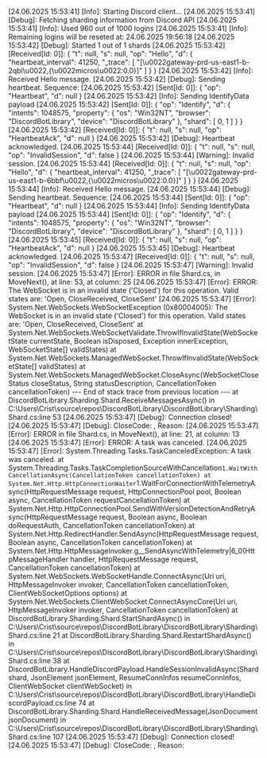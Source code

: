 [24.06.2025 15:53:41] [Info]: Starting Discord client...
[24.06.2025 15:53:41] [Debug]: Fetching sharding information from Discord API
[24.06.2025 15:53:41] [Info]: Used 960 out of 1000 logins
[24.06.2025 15:53:41] [Info]: Remaining logins will be reseted at: 24.06.2025 19:56:18
[24.06.2025 15:53:42] [Debug]: Started 1 out of 1 shards
[24.06.2025 15:53:42] [Received[Id: 0]]: {
  "t": null,
  "s": null,
  "op": "Hello",
  "d": {
    "heartbeat_interval": 41250,
    "_trace": [
      "[\u0022gateway-prd-us-east1-b-2qbl\u0022,{\u0022micros\u0022:0.0}]"
    ]
  }
}
[24.06.2025 15:53:42] [Info]: Received Hello message.
[24.06.2025 15:53:42] [Debug]: Sending heartbeat. Sequence: 
[24.06.2025 15:53:42] [Sent[Id: 0]]: {
  "op": "Heartbeat",
  "d": null
}
[24.06.2025 15:53:42] [Info]: Sending IdentifyData payload
[24.06.2025 15:53:42] [Sent[Id: 0]]: {
  "op": "Identify",
  "d": {
    "intents": 1048575,
    "property": {
      "os": "Win32NT",
      "browser": "DiscordBotLibrary",
      "device": "DiscordBotLibrary"
    },
    "shard": [
      0,
      1
    ]
  }
}
[24.06.2025 15:53:42] [Received[Id: 0]]: {
  "t": null,
  "s": null,
  "op": "HeartbeatAck",
  "d": null
}
[24.06.2025 15:53:42] [Debug]: Heartbeat acknowledged.
[24.06.2025 15:53:44] [Received[Id: 0]]: {
  "t": null,
  "s": null,
  "op": "InvalidSession",
  "d": false
}
[24.06.2025 15:53:44] [Warning]: Invalid session.
[24.06.2025 15:53:44] [Received[Id: 0]]: {
  "t": null,
  "s": null,
  "op": "Hello",
  "d": {
    "heartbeat_interval": 41250,
    "_trace": [
      "[\u0022gateway-prd-us-east1-b-6bbf\u0022,{\u0022micros\u0022:0.0}]"
    ]
  }
}
[24.06.2025 15:53:44] [Info]: Received Hello message.
[24.06.2025 15:53:44] [Debug]: Sending heartbeat. Sequence: 
[24.06.2025 15:53:44] [Sent[Id: 0]]: {
  "op": "Heartbeat",
  "d": null
}
[24.06.2025 15:53:44] [Info]: Sending IdentifyData payload
[24.06.2025 15:53:44] [Sent[Id: 0]]: {
  "op": "Identify",
  "d": {
    "intents": 1048575,
    "property": {
      "os": "Win32NT",
      "browser": "DiscordBotLibrary",
      "device": "DiscordBotLibrary"
    },
    "shard": [
      0,
      1
    ]
  }
}
[24.06.2025 15:53:45] [Received[Id: 0]]: {
  "t": null,
  "s": null,
  "op": "HeartbeatAck",
  "d": null
}
[24.06.2025 15:53:45] [Debug]: Heartbeat acknowledged.
[24.06.2025 15:53:47] [Received[Id: 0]]: {
  "t": null,
  "s": null,
  "op": "InvalidSession",
  "d": false
}
[24.06.2025 15:53:47] [Warning]: Invalid session.
[24.06.2025 15:53:47] [Error]: ERROR in file Shard.cs, in MoveNext(), at line: 53, at column: 25
[24.06.2025 15:53:47] [Error]: ERROR: The WebSocket is in an invalid state ('Closed') for this operation. Valid states are: 'Open, CloseReceived, CloseSent'
[24.06.2025 15:53:47] [Error]: System.Net.WebSockets.WebSocketException (0x80004005): The WebSocket is in an invalid state ('Closed') for this operation. Valid states are: 'Open, CloseReceived, CloseSent'
   at System.Net.WebSockets.WebSocketValidate.ThrowIfInvalidState(WebSocketState currentState, Boolean isDisposed, Exception innerException, WebSocketState[] validStates)
   at System.Net.WebSockets.ManagedWebSocket.ThrowIfInvalidState(WebSocketState[] validStates)
   at System.Net.WebSockets.ManagedWebSocket.CloseAsync(WebSocketCloseStatus closeStatus, String statusDescription, CancellationToken cancellationToken)
--- End of stack trace from previous location ---
   at DiscordBotLibrary.Sharding.Shard.ReceiveMessagesAsync() in C:\Users\Crist\source\repos\DiscordBotLibrary\DiscordBotLibrary\Sharding\Shard.cs:line 53
[24.06.2025 15:53:47] [Debug]: Connection closed!
[24.06.2025 15:53:47] [Debug]: CloseCode: , Reason: 
[24.06.2025 15:53:47] [Error]: ERROR in file Shard.cs, in MoveNext(), at line: 21, at column: 13
[24.06.2025 15:53:47] [Error]: ERROR: A task was canceled.
[24.06.2025 15:53:47] [Error]: System.Threading.Tasks.TaskCanceledException: A task was canceled.
   at System.Threading.Tasks.TaskCompletionSourceWithCancellation`1.WaitWithCancellationAsync(CancellationToken cancellationToken)
   at System.Net.Http.HttpConnectionWaiter`1.WaitForConnectionWithTelemetryAsync(HttpRequestMessage request, HttpConnectionPool pool, Boolean async, CancellationToken requestCancellationToken)
   at System.Net.Http.HttpConnectionPool.SendWithVersionDetectionAndRetryAsync(HttpRequestMessage request, Boolean async, Boolean doRequestAuth, CancellationToken cancellationToken)
   at System.Net.Http.RedirectHandler.SendAsync(HttpRequestMessage request, Boolean async, CancellationToken cancellationToken)
   at System.Net.Http.HttpMessageInvoker.<SendAsync>g__SendAsyncWithTelemetry|6_0(HttpMessageHandler handler, HttpRequestMessage request, CancellationToken cancellationToken)
   at System.Net.WebSockets.WebSocketHandle.ConnectAsync(Uri uri, HttpMessageInvoker invoker, CancellationToken cancellationToken, ClientWebSocketOptions options)
   at System.Net.WebSockets.ClientWebSocket.ConnectAsyncCore(Uri uri, HttpMessageInvoker invoker, CancellationToken cancellationToken)
   at DiscordBotLibrary.Sharding.Shard.StartShardAsync() in C:\Users\Crist\source\repos\DiscordBotLibrary\DiscordBotLibrary\Sharding\Shard.cs:line 21
   at DiscordBotLibrary.Sharding.Shard.RestartShardAsync() in C:\Users\Crist\source\repos\DiscordBotLibrary\DiscordBotLibrary\Sharding\Shard.cs:line 38
   at DiscordBotLibrary.HandleDiscordPayload.HandleSessionInvalidAsync(Shard shard, JsonElement jsonElement, ResumeConnInfos resumeConnInfos, ClientWebSocket clientWebSocket) in C:\Users\Crist\source\repos\DiscordBotLibrary\DiscordBotLibrary\HandleDiscordPayload.cs:line 74
   at DiscordBotLibrary.Sharding.Shard.HandleReceivedMessage(JsonDocument jsonDocument) in C:\Users\Crist\source\repos\DiscordBotLibrary\DiscordBotLibrary\Sharding\Shard.cs:line 107
[24.06.2025 15:53:47] [Debug]: Connection closed!
[24.06.2025 15:53:47] [Debug]: CloseCode: , Reason: 
